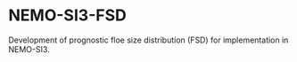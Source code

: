 # NEMO-SI3-FSD
Development of prognostic floe size distribution (FSD) for implementation in NEMO-SI3.
